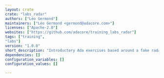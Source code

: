 ```yaml
---
layout: crate
crate: "labs_radar"
authors: ["Léo Germond"]
maintainers: ["Léo Germond <germond@adacore.com>"]
licenses: ["Apache-2.0"]
websites: ["https://github.com/adacore/training_labs_radar"]
tags: ["training",
"labs"]
version: "1.0.0"
short_description: "Introductory Ada exercises based around a fake radar codebase"
dependencies: []
configuration_variables: []
configuration_values: []

---
```



